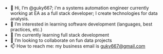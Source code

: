 - 👋 Hi, I’m @guky667; i'm a systems automation engineer currently working at EA as a full stack developer; I create technologies for data analysis.
- 👀 I’m interested in learning software development (languages, best practices, etc.)
- 🌱 I’m currently learning full stack development
- 💞️ I’m looking to collaborate on fun data projects
- 📫 How to reach me: my business email is guky667@gmail.com

<!---
guky667/guky667 is a ✨ special ✨ repository because its `README.md` (this file) appears on your GitHub profile.
You can click the Preview link to take a look at your changes.
--->
